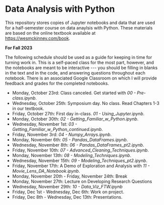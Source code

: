 # Data Analysis with Python

This repository stores copies of Jupyter notebooks and data that are used for a half-semester course on data anaylsis with Python.  These materials are based on the online textbook available at https://wesmckinney.com/book. 

**For Fall 2023**

The following schedule should be used as a guide for keeping in time for turning work in.  This is a self-paced class for the most part, however, and the notebooks are meant to be interactive --- you should be filling in blanks in the text and in the code, and answering questions throughout each notebook. There is an associated Google Classroom on which I will provide feedback and grades for the completed notebooks.

* Monday, October 23rd: Class canceled.  Get started with *00 - Pre-class.ipynb*.  
* Wednesday, October 25th: Symposium day.  No class.  Read Chapters 1-3 in our textbook.
* Friday, October 27th: First day in-class.  *01 - Using_Jupyter.ipynb*.
* Monday, October 30th: *02 - Getting_Familiar_w_Python.ipynb*.
* Wednesday, November 1st: *03 - Getting_Familiar_w_Python_continued.ipynb*.
* Friday, November 3rd: *04 - Numpy_Arrays.ipynb*.
* Monday, November 6th: *05 - Pandas_DataFrames.ipynb*.
* Wednesday, November 8th: *06 - Pandas_DataFrames_pt2.ipynb*.
* Friday, November 10th: *07 - Advanced_Cleaning_Techniques.ipynb*.
* Monday, November 13th: *08 - Modeling_Techniques.ipynb*.
* Wednesday, November 15th: *09 - Modeling_Techniques_pt2.ipynb*.
* Friday, November 17th: A Demo of Exploration and Analysis with *11 - Movie_Lens_DA_Notebook.ipynb*.
* Monday, November 20th - Friday, November 24th: Break
* Monday, November 27th: Lecture on Developing Research Questions
* Wednesday, November 29th: *10 - Data_Viz_FTW.ipynb*
* Friday, Dec 1st - Wednesday, Dec 6th: Work on project.
* Friday, Dec 8th - Wednesday, Dec 13th: Presentations.
